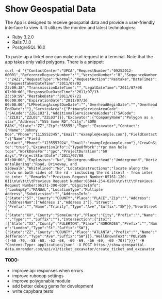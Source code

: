 # Show Geospatial Data

The App is designed to receive geospatial data and provide a user-friendly interface to view it. It utilizes the morden and latest technologies:

- Ruby 3.2.0
- Rails 7.1.0
- PostgreSQL 16.0

To paste up a ticket one can make curl request in a terminal. Note that the app takes only valid polygons. There is a snippet:

`curl -d '{"ContactCenter":"UPCA","RequestNumber":"09252012-00001","ReferenceRequestNumber":"","VersionNumber":"0","SequenceNumber":"2421","RequestType":"Normal","RequestAction":"Restake","DateTimes":{"RequestTakenDateTime":"2011/07/02 23:09:38","TransmissionDateTime":"","LegalDateTime":"2011/07/08 07:00:00","ResponseDueDateTime":"2011/07/13 23:59:59","RestakeDate":"2011/07/21 00:00:00","ExpirationDate":"2011/07/26 00:00:00","LPMeetingAcceptDueDate":"","OverheadBeginDate":"","OverheadEndDate":""},"ServiceArea":{"PrimaryServiceAreaCode":{"SACode":"ZZGL103"},"AdditionalServiceAreaCodes":{"SACode":["ZZL01","ZZL02","ZZL03"]}},"Excavator":{"CompanyName":"Polygon as a star","Address":"555 Some RD","City":"SOME PARK","State":"ZZ","Zip":"55555","Type":"Excavator","Contact":{"Name":"Johnny Doe","Phone":"1115552345","Email":"example@example.com"},"FieldContact":{"Name":"Field Contact","Phone":"1235557924","Email":"example@example.com"},"CrewOnSite":"true"},"ExcavationInfo":{"TypeOfWork":"rpr man hole tops","WorkDoneFor":"gpc","ProjectDuration":"60 days","ProjectStartDate":"2011/07/08 07:00:00","Explosives":"No","UndergroundOverhead":"Underground","HorizontalBoring":"Road, Driveway, and Sidewalk","Whitelined":"No","LocateInstructions":"locate along the r/o/w on both sides of the rd - including the rd itself - from inter to inter ","Remarks":"Previous Request Number:05161-120-011\n\n\t\t\tPrevious Request Number:06044-254-020\n\n\t\t\tPrevious Request Number:06171-300-030","DigsiteInfo":{"LookupBy":"MANUAL","LocationType":"Multiple Address","Subdivision":"","AddressInfo":{"State":"ST","County":"COUNTY","Place":"PLACE","Zip":"","Address":{"AddressNum":["Address 1","Address 2"]},"Street":{"Prefix":"","Name":"Trinity","Type":"Ave","Suffix":"SW"}},"NearStreet":{"State":"XX","County":"SomeCounty","Place":"City","Prefix":"","Name":"","Type":"","Suffix":""},"Intersection":{"ItoI":[{"State":"XX","County":"FULERTON","Place":"NORCROSS","Prefix":"","Name":"London","Type":"St","Suffix":"SW"},{"State":"ZZ","County":"COUNTY","Place":"ATLANTA","Prefix":"","Name":"Jefferson","Type":"Ave","Suffix":"SW"}]},"WellKnownText":"POLYGON ((-60 -70, -58 -68, -62 -68, -60 -69, -56 -69, -60 -70))"}}}' -H "Content-Type: application/json" -X POST https://show-geospatial-data.onrender.com/api/v1/ticket_excavator/create_ticket_and_excavator`

#### TODO:

- improve api responses when errors
- improve rubocop settings
- improve polygonable module
- add better debug gems for development
- write capybara tests
